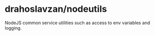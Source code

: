 # drahoslavzan/nodeutils

NodeJS common service utilities such as access to env variables and logging.